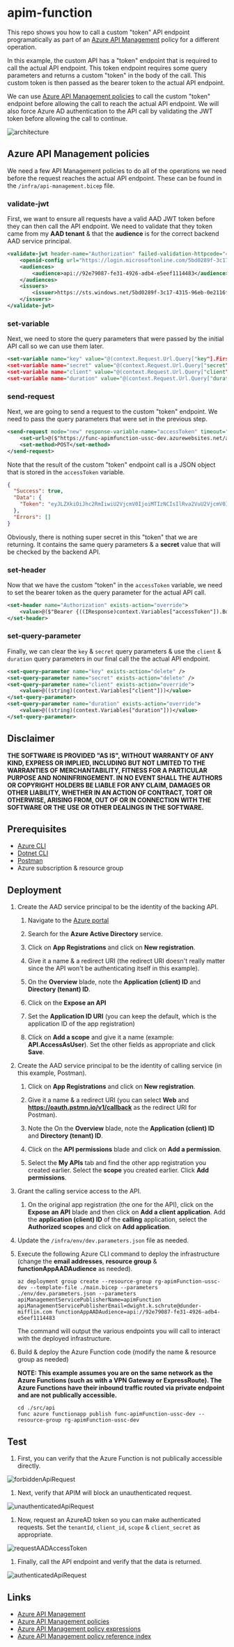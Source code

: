 # apim-function

This repo shows you how to call a custom "token" API endpoint programatically as part of an [Azure API Management](https://docs.microsoft.com/en-us/azure/api-management/api-management-key-concepts) policy for a different operation.

In this example, the custom API has a "token" endpoint that is required to call the actual API endpoint. This token endpoint requires some query parameters and returns a custom "token" in the body of the call. This custom token is then passed as the bearer token to the actual API endpoint.

We can use [Azure API Management policies](https://docs.microsoft.com/en-us/azure/api-management/api-management-howto-policies) to call the custom "token" endpoint before allowing the call to reach the actual API endpoint. We will also force Azure AD authentication to the API call by validating the JWT token before allowing the call to continue.

![architecture](./.img/architecture.png)

## Azure API Management policies

We need a few API Management policies to do all of the operations we need before the request reaches the actual API endpoint. These can be found in the `/infra/api-management.bicep` file.

### validate-jwt

First, we want to ensure all requests have a valid AAD JWT token before they can then call the API endpoint. We need to validate that they token came from my **AAD tenant** & that the **audience** is for the correct backend AAD service principal.

```xml
<validate-jwt header-name="Authorization" failed-validation-httpcode="401" failed-validation-error-message="Unauthorized. Access token is missing or invalid.">
    <openid-config url="https://login.microsoftonline.com/5bd0289f-3c17-4315-96eb-0e2116fa49fc/.well-known/openid-configuration" />
    <audiences>
        <audience>api://92e79087-fe31-4926-adb4-e5eef1114483</audience>
    </audiences>
    <issuers>
        <issuer>https://sts.windows.net/5bd0289f-3c17-4315-96eb-0e2116fa49fc/</issuer>
    </issuers>
</validate-jwt>
```

### set-variable

Next, we need to store the query parameters that were passed by the initial API call so we can use them later.

```xml
<set-variable name="key" value="@(context.Request.Url.Query["key"].First())" />
<set-variable name="secret" value="@(context.Request.Url.Query["secret"].First())" />
<set-variable name="client" value="@(context.Request.Url.Query["client"].First())" />
<set-variable name="duration" value="@(context.Request.Url.Query["duration"].First())" />
```

### send-request

Next, we are going to send a request to the custom "token" endpoint. We need to pass the query parameters that were set in the previous step.

```xml
<send-request mode="new" response-variable-name="accessToken" timeout="20" ignore-error="true">
    <set-url>@($"https://func-apimfunction-ussc-dev.azurewebsites.net/api/token?key={context.Variables["key"]}&secret={context.Variables["secret"]}&client={context.Variables["client"]}&duration={context.Variables["duration"]}")</set-url>
    <set-method>POST</set-method>
</send-request>
```

Note that the result of the custom "token" endpoint call is a JSON object that is stored in the `accessToken` variable.

```json
{
  "Success": true,
  "Data": {
    "Token": "eyJLZXkiOiJhc2RmIiwiU2VjcmV0IjoiMTIzNCIsIlRva2VuU2VjcmV0IjoiYWJjMTIzIn0="
  },
  "Errors": []
}
```

Obviously, there is nothing super secret in this "token" that we are returning. It contains the same query parameters & a **secret** value that will be checked by the backend API.

### set-header

Now that we have the custom "token" in the `accessToken` variable, we need to set the bearer token as the query parameter for the actual API call.

```xml
<set-header name="Authorization" exists-action="override">
    <value>@($"Bearer {((IResponse)context.Variables["accessToken"]).Body.As<JObject>(preserveContent: true)["Data"]["Token"]}")</value>
</set-header>
```

### set-query-parameter

Finally, we can clear the `key` & `secret` query parameters & use the `client` & `duration` query parameters in our final call the the actual API endpoint.

```xml
<set-query-parameter name="key" exists-action="delete" />
<set-query-parameter name="secret" exists-action="delete" />
<set-query-parameter name="client" exists-action="override">
    <value>@((string)(context.Variables["client"]))</value>
</set-query-parameter>
<set-query-parameter name="duration" exists-action="override">
    <value>@((string)(context.Variables["duration"]))</value>
</set-query-parameter>
```

## Disclaimer

**THE SOFTWARE IS PROVIDED "AS IS", WITHOUT WARRANTY OF ANY KIND, EXPRESS OR IMPLIED, INCLUDING BUT NOT LIMITED TO THE WARRANTIES OF MERCHANTABILITY, FITNESS FOR A PARTICULAR PURPOSE AND NONINFRINGEMENT. IN NO EVENT SHALL THE AUTHORS OR COPYRIGHT HOLDERS BE LIABLE FOR ANY CLAIM, DAMAGES OR OTHER LIABILITY, WHETHER IN AN ACTION OF CONTRACT, TORT OR OTHERWISE, ARISING FROM, OUT OF OR IN CONNECTION WITH THE SOFTWARE OR THE USE OR OTHER DEALINGS IN THE SOFTWARE.**

## Prerequisites

- [Azure CLI](https://docs.microsoft.com/en-us/cli/azure/install-azure-cli)
- [Dotnet CLI](https://docs.microsoft.com/en-us/dotnet/core/tools/)
- [Postman](https://postman.com/)
- Azure subscription & resource group

## Deployment

1.  Create the AAD service principal to be the identity of the backing API.

    1.  Navigate to the [Azure portal](https://portal.azure.com)

    1.  Search for the **Azure Active Directory** service.

    1.  Click on **App Registrations** and click on **New registration**.

    1.  Give it a name & a redirect URI (the redirect URI doesn't really matter since the API won't be authenticating itself in this example).

    1.  On the **Overview** blade, note the **Application (client) ID** and **Directory (tenant) ID**.

    1.  Click on the **Expose an API**

    1.  Set the **Application ID URI** (you can keep the default, which is the application ID of the app registration)

    1.  Click on **Add a scope** and give it a name (example: **API.AccessAsUser**). Set the other fields as appropriate and click **Save**.

1.  Create the AAD service principal to be the identity of calling service (in this example, Postman).

    1.  Click on **App Registrations** and click on **New registration**.

    1.  Give it a name & a redirect URI (you can select **Web** and **https://oauth.pstmn.io/v1/callback** as the redirect URI for Postman).

    1.  Note the On the **Overview** blade, note the **Application (client) ID** and **Directory (tenant) ID**.

    1.  Click on the **API permissions** blade and click on **Add a permission**.

    1.  Select the **My APIs** tab and find the other app registration you created earlier. Select the **scope** you created earlier. Click **Add permissions**.

1.  Grant the calling service access to the API.

    1.  On the original app registration (the one for the API), click on the **Expose an API** blade and then click on **Add a client application**. Add the **application (client) ID** of the **calling** application, select the **Authorized scopes** and click on **Add application**.

1.  Update the `/infra/env/dev.parameters.json` file as needed.

1.  Execute the following Azure CLI command to deploy the infrastructure (change the **email addresses**, **resource group** & **functionAppAADAudience** as needed).

    ```shell
    az deployment group create --resource-group rg-apimFunction-ussc-dev --template-file ./main.bicep --parameters ./env/dev.parameters.json --parameters apiManagementServicePublisherName=apimFunction apiManagementServicePublisherEmail=dwight.k.schrute@dunder-mifflin.com functionAppAADAudience=api://92e79087-fe31-4926-adb4-e5eef1114483
    ```

    The command will output the various endpoints you will call to interact with the deployed infrastructure.

1.  Build & deploy the Azure Function code (modify the name & resource group as needed)

    **NOTE: This example assumes you are on the same network as the Azure Functions (such as with a VPN Gateway or ExpressRoute). The Azure Functions have their inbound traffic routed via private endpoint and are not publically accessible.**

    ```shell
    cd ./src/api
    func azure functionapp publish func-apimFunction-ussc-dev --resource-group rg-apimFunction-ussc-dev
    ```

## Test

1.  First, you can verify that the Azure Function is not publically accessible directly.

![forbiddenApiRequest](./.img/forbiddenApiRequest.png)

1.  Next, verify that APIM will block an unauthenticated request.

![unauthenticatedApiRequest](./.img/unauthenticatedApiRequest.png)

1.  Now, request an AzureAD token so you can make authenticated requests. Set the `tenantId`, `client_id`, `scope` & `client_secret` as appropriate.

![requestAADAccessToken](./.img/requestAADAccessToken.png)

1.  Finally, call the API endpoint and verify that the data is returned.

![authenticatedApiRequest](./.img/authenticatedApiRequest.png)

## Links

- [Azure API Management](https://docs.microsoft.com/en-us/azure/api-management/overview)
- [Azure API Management policies](https://docs.microsoft.com/en-us/azure/api-management/api-management-howto-policies)
- [Azure API Management policy expressions](https://docs.microsoft.com/en-us/azure/api-management/api-management-policy-expressions)
- [Azure API Management policy reference index](https://docs.microsoft.com/en-us/azure/api-management/api-management-policies)
